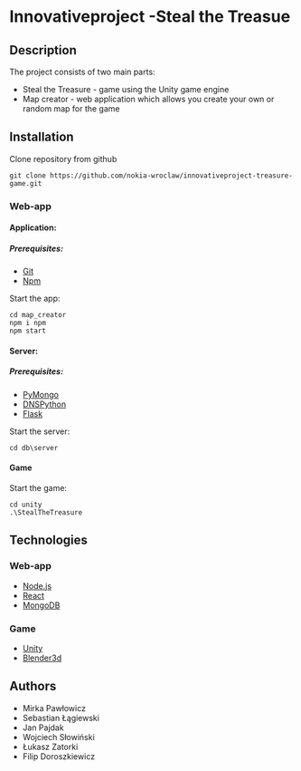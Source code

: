 # Innovativeproject -Steal the Treasue 
## Description

The project consists of two main parts:
 - Steal the Treasure - game using the Unity game engine
 - Map creator -  web application which allows you create your own or random map for the game

## Installation

Clone repository from github
```
git clone https://github.com/nokia-wroclaw/innovativeproject-treasure-game.git
```

### Web-app

#### Application:
##### Prerequisites:
- [Git](https://git-scm.com/book/en/v2/Getting-Started-Installing-Git)
- [Npm](https://www.npmjs.com/)

Start the app:
```
cd map_creator
npm i npm
npm start
```
#### Server:
##### Prerequisites:
- [PyMongo](https://api.mongodb.com/python/current/)
- [DNSPython](http://www.dnspython.org/)
- [Flask](http://flask.pocoo.org/)

Start the server:
```
cd db\server
```
#### Game
Start the game:
```
cd unity
.\StealTheTreasure
```


## Technologies
### Web-app
* [Node.js](https://nodejs.org/en/)
* [React](https://reactjs.org/)
* [MongoDB](https://www.mongodb.com/)

### Game
* [Unity](https://unity3d.com/)
* [Blender3d](https://www.blender.org/)



## Authors
- Mirka Pawłowicz
- Sebastian Łągiewski
- Jan Pajdak
- Wojciech Słowiński
- Łukasz Zatorki
- Filip Doroszkiewicz
